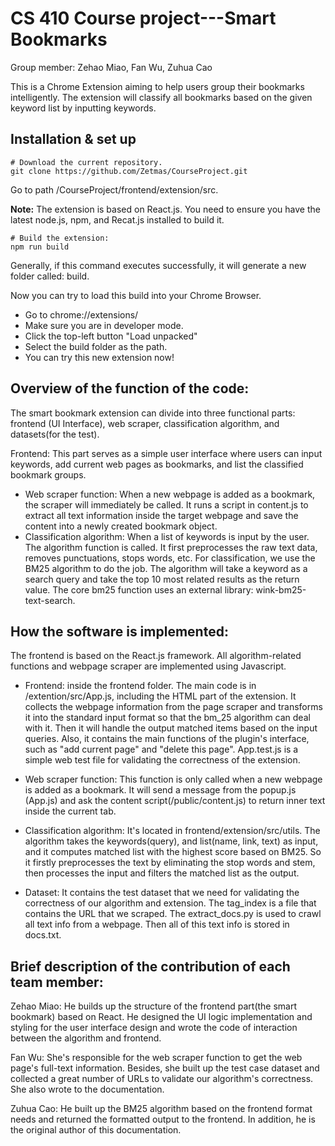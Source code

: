 # CS 410 Course project---Smart Bookmarks
Group member: Zehao Miao, Fan Wu, Zuhua Cao

This is a Chrome Extension aiming to help users group their bookmarks intelligently. The extension will classify all bookmarks based on the given keyword list by inputting keywords. 

## Installation & set up

```
# Download the current repository.
git clone https://github.com/Zetmas/CourseProject.git
```
Go to path /CourseProject/frontend/extension/src. 

**Note:** The extension is based on React.js. You need to ensure you have the latest node.js, npm, and Recat.js installed to build it.

```
# Build the extension:
npm run build
```
Generally, if this command executes successfully, it will generate a new folder called: build.

Now you can try to load this build into your Chrome Browser.
- Go to chrome://extensions/
- Make sure you are in developer mode. 
- Click the top-left button "Load unpacked"
- Select the build folder as the path.
- You can try this new extension now!

## Overview of the function of the code: 

The smart bookmark extension can divide into three functional parts: frontend (UI Interface), web scraper, classification algorithm, and datasets(for the test). 

Frontend: This part serves as a simple user interface where users can input keywords, add current web pages as bookmarks, and list the classified bookmark groups.
- Web scraper function: When a new webpage is added as a bookmark, the scraper will immediately be called. It runs a script in content.js to extract all text information inside the target webpage and save the content into a newly created bookmark object.
- Classification algorithm: When a list of keywords is input by the user. The algorithm function is called. It first preprocesses the raw text data, removes punctuations, stops words, etc. For classification, we use the BM25 algorithm to do the job. The algorithm will take a keyword as a search query and take the top 10 most related results as the return value. The core bm25 function uses an external library: wink-bm25-text-search.


## How the software is implemented: 

The frontend is based on the React.js framework. All algorithm-related functions and webpage scraper are implemented using Javascript.

- Frontend: inside the frontend folder. The main code is in /extention/src/App.js, including the HTML part of the extension. It collects the webpage information from the page scraper and transforms it into the standard input format so that the bm_25 algorithm can deal with it. Then it will handle the output matched items based on the input queries. Also, it contains the main functions of the plugin's interface, such as "add current page" and "delete this page". App.test.js is a simple web test file for validating the correctness of the extension. 

- Web scraper function: This function is only called when a new webpage is added as a bookmark. It will send a message from the popup.js (App.js) and ask the content script(/public/content.js) to return inner text inside the current tab.

- Classification algorithm: It's located in frontend/extension/src/utils. The algorithm takes the keywords(query), and list(name, link, text) as input, and it computes matched list with the highest score based on BM25. So it firstly preprocesses the text by eliminating the stop words and stem, then processes the input and filters the matched list as the output.

- Dataset: It contains the test dataset that we need for validating the correctness of our algorithm and extension. The tag_index is a file that contains the URL that we scraped. The extract_docs.py is used to crawl all text info from a webpage. Then all of this text info is stored in docs.txt. 

## Brief description of the contribution of each team member: 
Zehao Miao: He builds up the structure of the frontend part(the smart bookmark) based on React. He designed the UI logic implementation and styling for the user interface design and wrote the code of interaction between the algorithm and frontend. 

Fan Wu: She's responsible for the web scraper function to get the web page's full-text information. Besides, she built up the test case dataset and collected a great number of URLs to validate our algorithm's correctness. She also wrote to the documentation. 

Zuhua Cao: He built up the BM25 algorithm based on the frontend format needs and returned the formatted output to the frontend. In addition, he is the original author of this documentation.
